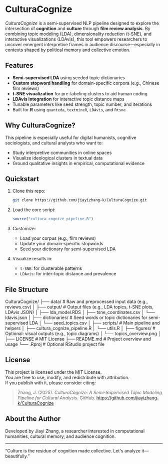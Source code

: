 # CulturaCognize
*CulturaCognize* is a semi-supervised NLP pipeline designed to explore the intersection of **cognition** and **culture** through **film review analysis**. By combining topic modeling (LDA), dimensionality reduction (t-SNE), and interactive visualizations (LDAvis), this tool empowers researchers to uncover emergent interpretive frames in audience discourse—especially in contexts shaped by political memory and collective emotion.

## Features
- **Semi-supervised LDA** using seeded topic dictionaries
- **Custom stopword handling** for domain-specific corpora (e.g., Chinese film reviews)
- **t-SNE visualization** for pre-labeling clusters to aid human coding
- **LDAvis integration** for interactive topic distance maps
- Tunable parameters like seed strength, topic number, and iterations
- Built for **R** using `quanteda`, `textmineR`, `LDAvis`, and `Rtsne`

## Why CulturaCognize?
This pipeline is especially useful for digital humanists, cognitive sociologists, and cultural analysts who want to:
- Study interpretive communities in online spaces
- Visualize ideological clusters in textual data
- Ground qualitative insights in empirical, computational evidence

## Quickstart
1. Clone this repo:
    ```bash
    git clone https://github.com/jiayizhang-k/CulturaCognize.git
    ```

2. Load the core script:
    ```r
    source("cultura_cognize_pipeline.R")
    ```

3. Customize:
    - Load your corpus (e.g., film reviews)
    - Update your domain-specific stopwords
    - Seed your dictionary for semi-supervised LDA

4. Visualize results in:
    - `t-SNE`: for clusterable patterns
    - `LDAvis`: for inter-topic distance and prevalence

## File Structure
CulturaCognize/
├── data/                    # Raw and preprocessed input data (e.g., reviews.csv)
│
├── output/                  # Output files (e.g., LDA topics, t-SNE plots, LDAvis JSON)
│   ├── lda_model.RDS
│   ├── tsne_coordinates.csv
│   └── ldavis.json
│
├── dictionaries/            # Seed words or topic dictionaries for semi-supervised LDA
│   └── seed_topics.csv
│
├── scripts/                 # Main pipeline and helpers
│   ├── cultura_cognize_pipeline.R
│   └── utils.R
│
├── figures/                 # Optional: visual outputs (e.g., topic diagrams)
│   └── topics_overview.png
│
├── LICENSE                  # MIT License
├── README.md                # Project overview and usage
└── .Rproj                   # Optional RStudio project file



## License
This project is licensed under the MIT License.  
You are free to use, modify, and redistribute with attribution.  
If you publish with it, please consider citing:
> Zhang, J. (2025). *CulturaCognize: A Semi-Supervised Topic Modeling Pipeline for Cultural Analysis*. GitHub. https://github.com/jiayizhang-k/CulturaCognize

## About the Author
Developed by Jiayi Zhang, a researcher interested in computational humanities, cultural memory, and audience cognition.  

---
“Culture is the residue of cognition made collective. Let's analyze it—beautifully.”

